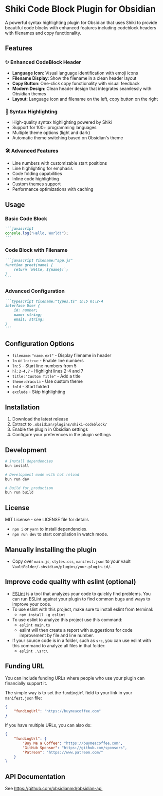 # Shiki Code Block Plugin for Obsidian

A powerful syntax highlighting plugin for Obsidian that uses Shiki to provide beautiful code blocks with enhanced features including codeblock headers with filenames and copy functionality.

## Features

### ✨ Enhanced CodeBlock Header

-   **Language Icon**: Visual language identification with emoji icons
-   **Filename Display**: Show the filename in a clean header layout
-   **Copy Button**: One-click copy functionality with visual feedback
-   **Modern Design**: Clean header design that integrates seamlessly with Obsidian themes
-   **Layout**: Language icon and filename on the left, copy button on the right

### 🎨 Syntax Highlighting

-   High-quality syntax highlighting powered by Shiki
-   Support for 100+ programming languages
-   Multiple theme options (light and dark)
-   Automatic theme switching based on Obsidian's theme

### 🛠 Advanced Features

-   Line numbers with customizable start positions
-   Line highlighting for emphasis
-   Code folding capabilities
-   Inline code highlighting
-   Custom themes support
-   Performance optimizations with caching

## Usage

### Basic Code Block

````markdown
```javascript
console.log("Hello, World!");
```
````

### Code Block with Filename

````markdown
```javascript filename:"app.js"
function greet(name) {
	return `Hello, ${name}!`;
}
```
````

### Advanced Configuration

````markdown
```typescript filename:"types.ts" ln:5 hl:2-4
interface User {
	id: number;
	name: string;
	email: string;
}
```
````

## Configuration Options

-   `filename:"name.ext"` - Display filename in header
-   `ln` or `ln:true` - Enable line numbers
-   `ln:5` - Start line numbers from 5
-   `hl:2-4,7` - Highlight lines 2-4 and 7
-   `title:"Custom Title"` - Add a title
-   `theme:dracula` - Use custom theme
-   `fold` - Start folded
-   `exclude` - Skip highlighting

## Installation

1. Download the latest release
2. Extract to `.obsidian/plugins/shiki-codeblock/`
3. Enable the plugin in Obsidian settings
4. Configure your preferences in the plugin settings

## Development

```bash
# Install dependencies
bun install

# Development mode with hot reload
bun run dev

# Build for production
bun run build
```

## License

MIT License - see LICENSE file for details

-   `npm i` or `yarn` to install dependencies.
-   `npm run dev` to start compilation in watch mode.

## Manually installing the plugin

-   Copy over `main.js`, `styles.css`, `manifest.json` to your vault `VaultFolder/.obsidian/plugins/your-plugin-id/`.

## Improve code quality with eslint (optional)

-   [ESLint](https://eslint.org/) is a tool that analyzes your code to quickly find problems. You can run ESLint against your plugin to find common bugs and ways to improve your code.
-   To use eslint with this project, make sure to install eslint from terminal:
    -   `npm install -g eslint`
-   To use eslint to analyze this project use this command:
    -   `eslint main.ts`
    -   eslint will then create a report with suggestions for code improvement by file and line number.
-   If your source code is in a folder, such as `src`, you can use eslint with this command to analyze all files in that folder:
    -   `eslint .\src\`

## Funding URL

You can include funding URLs where people who use your plugin can financially support it.

The simple way is to set the `fundingUrl` field to your link in your `manifest.json` file:

```json
{
	"fundingUrl": "https://buymeacoffee.com"
}
```

If you have multiple URLs, you can also do:

```json
{
	"fundingUrl": {
		"Buy Me a Coffee": "https://buymeacoffee.com",
		"GitHub Sponsor": "https://github.com/sponsors",
		"Patreon": "https://www.patreon.com/"
	}
}
```

## API Documentation

See https://github.com/obsidianmd/obsidian-api
